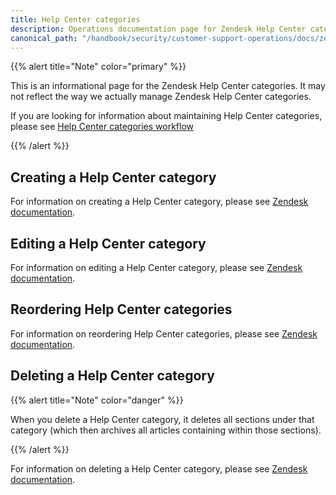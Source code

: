 ```yaml
---
title: Help Center categories
description: Operations documentation page for Zendesk Help Center categories
canonical_path: "/handbook/security/customer-support-operations/docs/zendesk/help-center-categories"
---
```


{{% alert title="Note" color="primary" %}}

This is an informational page for the Zendesk Help Center categories. It may not reflect the way we actually manage Zendesk Help Center categories.

If you are looking for information about maintaining Help Center categories, please see [Help Center categories workflow](../../workflows/zendesk/help-center-categories)

{{% /alert %}}

## Creating a Help Center category

For information on creating a Help Center category, please see [Zendesk documentation](https://support.zendesk.com/hc/en-us/articles/4408845897370-Organizing-knowledge-base-content-in-categories-and-sections#topic_hjs_tl4_kk).

## Editing a Help Center category

For information on editing a Help Center category, please see [Zendesk documentation](https://support.zendesk.com/hc/en-us/articles/4408845897370-Organizing-knowledge-base-content-in-categories-and-sections#topic_x53_5l4_kk).

## Reordering Help Center categories

For information on reordering Help Center categories, please see [Zendesk documentation](https://support.zendesk.com/hc/en-us/articles/4408843983258).

## Deleting a Help Center category

{{% alert title="Note" color="danger" %}}

When you delete a Help Center category, it deletes all sections under that category (which then archives all articles containing within those sections).

{{% /alert %}}

For information on deleting a Help Center category, please see [Zendesk documentation](https://support.zendesk.com/hc/en-us/articles/4408845897370-Organizing-knowledge-base-content-in-categories-and-sections#topic_v5n_5l4_kk).
